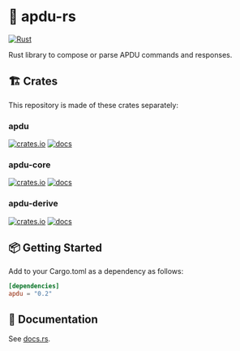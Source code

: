# 🦀 apdu-rs
[![Rust](https://github.com/siketyan/apdu-rs/actions/workflows/rust.yml/badge.svg)](https://github.com/siketyan/apdu-rs/actions/workflows/rust.yml)

Rust library to compose or parse APDU commands and responses.

## 🏗 Crates
This repository is made of these crates separately:

### apdu
[![crates.io](https://img.shields.io/crates/v/apdu.svg)](https://crates.io/crates/apdu)
[![docs](https://docs.rs/apdu/badge.svg)](https://docs.rs/apdu/)

### apdu-core
[![crates.io](https://img.shields.io/crates/v/apdu-core.svg)](https://crates.io/crates/apdu-core)
[![docs](https://docs.rs/apdu-core/badge.svg)](https://docs.rs/apdu-core/)

### apdu-derive
[![crates.io](https://img.shields.io/crates/v/apdu-derive.svg)](https://crates.io/crates/apdu-derive)
[![docs](https://docs.rs/apdu-derive/badge.svg)](https://docs.rs/apdu-derive/)

## 📦 Getting Started
Add to your Cargo.toml as a dependency as follows:
```toml
[dependencies]
apdu = "0.2"
```

## 📄 Documentation
See [docs.rs](https://docs.rs/apdu/).
